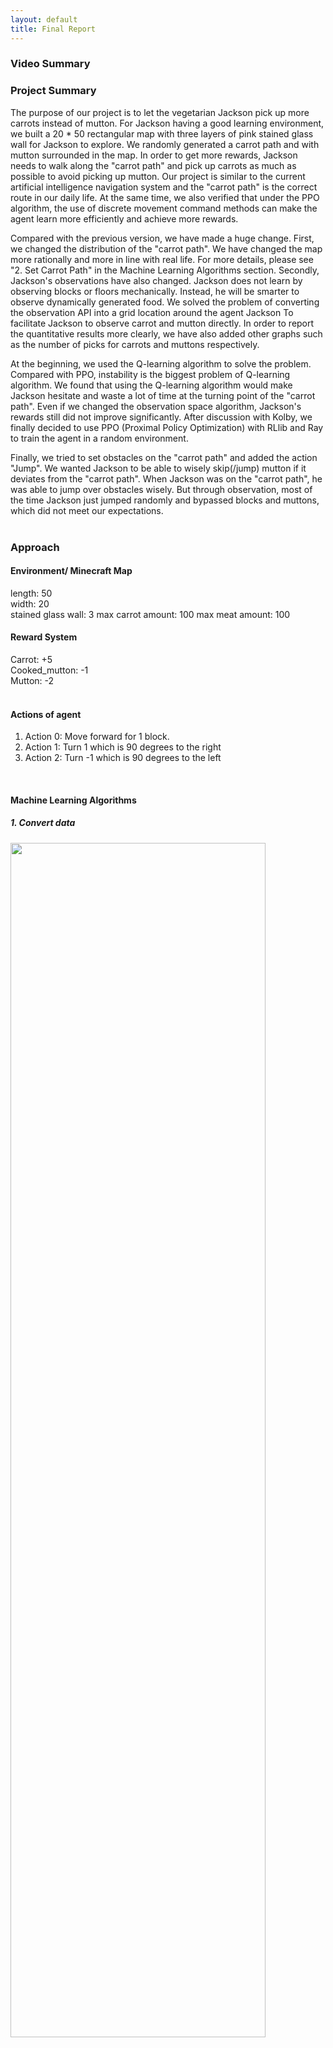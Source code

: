 ```yaml
---
layout: default
title: Final Report
---
```


### Video Summary

### Project Summary
The purpose of our project is to let the vegetarian Jackson pick up more carrots instead of mutton. For Jackson having a good learning environment, we built a 20 * 50 rectangular map with three layers of pink stained glass wall for Jackson to explore. We randomly generated a carrot path and with mutton surrounded in the map. In order to get more rewards, Jackson needs to walk along the "carrot path" and pick up carrots as much as possible to avoid picking up mutton. Our project is similar to the current artificial intelligence navigation system and the "carrot path" is the correct route in our daily life. At the same time, we also verified that under the PPO algorithm, the use of discrete movement command methods can make the agent learn more efficiently and achieve more rewards.  
  
Compared with the previous version, we have made a huge change. First, we changed the distribution of the "carrot path". We have changed the map more rationally and more in line with real life. For more details, please see "2. Set Carrot Path" in the Machine Learning Algorithms section. Secondly, Jackson's observations have also changed. Jackson does not learn by observing blocks or floors mechanically. Instead, he will be smarter to observe dynamically generated food. We solved the problem of converting the observation API into a grid location around the agent Jackson To facilitate Jackson to observe carrot and mutton directly. In order to report the quantitative results more clearly, we have also added other graphs such as the number of picks for carrots and muttons respectively.   
  
At the beginning, we used the Q-learning algorithm to solve the problem. Compared with PPO, instability is the biggest problem of Q-learning algorithm. We found that using the Q-learning algorithm would make Jackson hesitate and waste a lot of time at the turning point of the "carrot path". Even if we changed the observation space algorithm, Jackson's rewards still did not improve significantly. After discussion with Kolby, we finally decided to use PPO (Proximal Policy Optimization) with RLlib and Ray to train the agent in a random environment.  
  
Finally, we tried to set obstacles on the "carrot path" and added the action "Jump". We wanted Jackson to be able to wisely skip(/jump) mutton if it deviates from the "carrot path". When Jackson was on the "carrot path", he was able to jump over obstacles wisely. But through observation, most of the time Jackson just jumped randomly and bypassed blocks and muttons, which did not meet our expectations.  
<br />   
### Approach
#### Environment/ Minecraft Map
length: 50  
width: 20  
stained glass wall: 3
max carrot amount: 100
max meat amount: 100
<br />  

#### Reward System
Carrot: +5  
Cooked_mutton: -1  
Mutton: -2  
<br />

#### Actions of agent
1. Action 0: Move forward for 1 block.
2. Action 1: Turn 1 which is 90 degrees to the right
3. Action 2: Turn -1 which is 90 degrees to the left
<br />

#### Machine Learning Algorithms
##### ***1. Convert data***
<div style="text-align:left;">
<img src="./image/final_tr.png" height="70%" width="90%" />
</div>  

We changed Jackson's observation space. Rather than Jackson simply observing the grass block that has been generated which does not move, we changed the way of observation . Jackson can directly observe carrots and muttons during the learning process. Compared with observing the grass block directly, the difficulty of observing the carrot directly is that the grass block will not change. However, the carrot will disappear after being picked up by Jackson. We solved the problem of converting the observation API into a grid location around the agent Jackson. The above image shows the conversion formula we used. Get_observation function uses the observation API to get items around the agent(5 * 5) and returns the values of x, y, z. Since it is the same plane, the y value is the same. We successfully converted each x, z coordinate into a corresponding index. In our formular, the upper case "X" and "Z" represent item location and lower case 'x' and 'z'represent agent location. Here is our code below. 
  
```
        array index = middle index of the observation array + (item X - agnet X) + (item Z - agnet z) * observation diameter
```

For example, our agent Jackson is now at location of our map (12, 31), and item is at location of our map (13, 32), his observation 5 * 5 = 25. Firstly, we consider Jackson at location (0,0) in our observation map(show left above). We need to get half of the floor of array.size, that is, the integer obtained by dividing the square of our observation size by 2. We can get Index = 5 * 5 //2 + (13 - 12) + (32 - 31) * 5 = 18. Finally, it will be saved as an array.
<br />

##### ***2. Set Carrot Path***  
The picture below is the "carrot path" we set randomly. We randomly generate carrots in the forward grid, left or right grids after setting the first carrot. In order to make Jackson rotate less frequently, I generate 2-4 carrots continuously at the position where the next carrot is randomly generated. Since our map is long and narrow, we will make the carrots in the forward grid more than left or right grids when randomly generated. As usual, we will do a border check to prevent randomly generated carrots from being outside the map.

<div style="text-align:left;">
<img src="./image/final_map1.png" height="30%" width="40%" />
</div>
<br />

```   
        # Carrot Distribution
        while until reached the max corrot amount or reached the forward wall
          randomly choose(left, right, forward)
          if the random coordinate is valid
            if left or right direction:
              step = 2
            else
              step =  randomly choose(3 or 4)

            append the coordinate to the carrot list
            
```  
<br />
  
##### ***3. Mutton Distribution***  
In order to give Jackson a penalty, we set up a mutton next to the "carrot path". If Jackson, a vegetarian, picks up mutton, he will deduct points. Because the map we set up is 20* 50. In order to ensure that mutton and carrot do not appear on the same grid, we check the surrounding grids before setting up the mutton. As you can see in the image below. We take mutton as the center and confirm that no carrots will be placed on the eight grids around it which indices are -21, -20, -19, -1, +1, +19, +20, +21. This prevents mutton and carrot from appearing on the same grid. In addition, we will also pay attention to the ratio of mutton to carrot. We make sure that mutton will not be too much and the agent will lose a lot of points. We will also ensure that there are too few muttons so that the agent has no chance to encounter mutton and cannot learn. Therefore, when we set the ratio of the number of muttons to the number of carrots to 3:4, the distribution of muttons is the best.
  
<div style="text-align:left;">
<img src="./image/final_mul.png" height="30%" width="20%" />
</div>  
Here is our code for setting the mutton.  
```    
        # Mutton Distribution   
        while until reached the max meat amount
          get a random coordinate
          if the random coordinate is not next to any carrot
            append the coordinate to the meat list

        repeat for each coordinate in the meat list
          randomly choose meat type(the cooked or uncooked meat type)
            
```  
<br />
  
##### ***4. Q-learning***  

<div style="text-align:left;">
<img src="./image/final_q_alg.png" height="50%" width="50%" />
</div>
(source: image refer from our lecture 8 notes)

S: current state <br>
A: current action <br>
Q(S, A): old values <br>
$$\alpha:$$ learning rate <br>$$  
R: rewards <br>
$$\gamma:$$ discount factor <br>$$  
$$\max_a Q(S,a):$$ slightly estimate of optimal future value <br>$$  

<br/>
We have tried using Q-learning, but it is not very stable from Jackson's results. We found that the Q-learning algorithm did not greatly improve Jackson's score. Through a lot of time learning, Jackson still has no obvious improvement after 100,000 steps. In observing Jackson's learning process, we found that it sometimes pauses when making decisions, which may also waste its learning time. After discussion with Kolby, we decided to use PPO (Proximal Policy Optimization) with RLlib and Ray to train the agent in a random environment.
<br />
  
##### ***5. Proximal Policy Optimization (PPO)***  
PPO trains a random strategy in a strategy-based manner, which can be updated in small batches in multiple training steps, and then the best strategy can be selected through the strategy. This means that it will explore through sampling operations based on the latest version of its random strategy. PPO is the built-in trainer of RLlib, which solves the problem of difficult to determine the step length. The PPO used in our project is a strategy-based algorithm that can only be trained using the data generated by the currently optimized strategy. When Jackson uses a piece of data (status, action, reward, new status), after updating the parameters of the strategy network, the "optimization" strategy will be changed immediately. We all know that the randomness of action selection depends on initial conditions and training procedures. During the training process, PPO usually becomes less and less random as the updated rules encourage the strategy to take advantage of discovered rewards. This may cause the strategy to fall into a local optimal state. Below we provide the Pseudocode of PPO.

<div style="text-align:left;">
<img src="./image/final_ppo_alg.png" height="50%" width="50%" />
</div>
<br />
  
Compared with Q-learning, PPO provides more stable results, but requires more training steps. We did a comparison between using continuous movement and discrete movement and found that in some cases, when the agent should stop moving for one second, it still moves. Therefore, we decided to switch to discrete motion. Discrete exercise can significantly increase our training speed, because we have to train more episodes at the same time.
  
##### ***6.Action：Jump***
<div style="text-align:left;">
<img src="./image/final_jump.png" height="50%" width="50%" />
</div>    
    
Just like the map I gave above, we randomly set up gold blocks on the "carrot path" to hinder Jackson. Our initial idea was that Jackson could learn to skip blocks and muttons in order to get higher scores. We expect Jackson to jump over obstacles on the carrot path and keep on the path. If Jackson deviates from the carrot path, he can jump over muttons, which is a good way to avoid picking up mutton and losing points. In fact, after we let Jackson learn 100,000 steps, it still did not meet our expectations. Through observation, we found that in most cases, Jackson jumps randomly when walking. It does effectively skip mutton a few times, but most of times, Jackson just passby the blocks and muttons. Taking into account the lack of rapid improvement in rewards and Jackson's limited learning ability, we decided to delete Jackson's jump action.
<br />
### Evaluation

***Qualitative:***
<div style="text-align:left;">
<img src="./image/final_spe.png" width="100%"/>  
</div>   
  
To evaluate Jackson's performance, we simply need to observe the number of carrots and muttons picked up. By observing the changes in rewards, we can easily find that Jackson’s rewards have improved significantly at about 6,500 steps. Comparing the images of the picked items on the left above, we can also find that the number of carrots picked up is almost the same as the number of muttons before about 6,500 steps, and the three lines are very close. After 6,500, the number of carrots which Jackson picked up increase rapidly. The orange curve representing carrots that Jackson picked up is different from the other two mutton curves and it starts to rise slowly. This proves that Jackson has made progress in the learning process and realizes that he needs to pick up more carrots to get more rewards.
<br />

***Quantitative:***  
dd  
<align="left" img src="./image/final_con_FoodNumberPlot.png" height="50%" width="50%"/> <align="right" img src="./image/final_con_rewards.png" height="50%" width="50%"/>  

<br />


### Resources Used

- [Malmo XML Schema Documentation](https://microsoft.github.io/malmo/0.14.0/Schemas/Mission.html)
- [Malmo XML template](https://canvas.eee.uci.edu/courses/34142/quizzes/144375)
- [RL — Proximal Policy Optimization (PPO) Explained](https://jonathan-hui.medium.com/rl-proximal-policy-optimization-ppo-explained-77f014ec3f12)
- [PPO Pseudocode](https://spinningup.openai.com/en/latest/algorithms/ppo.html#proximal-policy-optimization)
- [RLlib Algorithms](https://docs.ray.io/en/master/rllib-algorithms.html#proximal-policy-optimization-ppo)
- [Q-Learning Wiki](https://en.wikipedia.org/wiki/Q-learning)
- [Simple Reinforcement Learning:Q-learning](https://towardsdatascience.com/simple-reinforcement-learning-q-learning-fcddc4b6fe56)
- [Q-Learning Algorithm](https://towardsdatascience.com/a-beginners-guide-to-q-learning-c3e2a30a653c)
